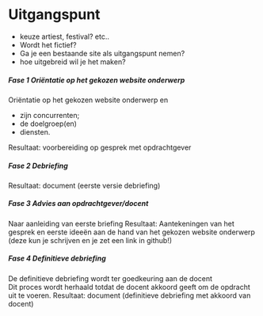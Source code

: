 # Uitgangspunt
* keuze artiest, festival? etc..
* Wordt het fictief?
* Ga je een bestaande site als uitgangspunt nemen?
* hoe uitgebreid wil je het maken?

##### Fase 1 Oriëntatie op het gekozen website onderwerp
Oriëntatie op het gekozen website onderwerp en
* zijn concurrenten;
* de doelgroep(en)
* diensten.

Resultaat: voorbereiding op gesprek met opdrachtgever

##### Fase 2 Debriefing
Resultaat: document (eerste versie debriefing)

##### Fase 3 Advies aan opdrachtgever/docent
Naar aanleiding van eerste briefing
Resultaat:
Aantekeningen van het gesprek en eerste ideeën aan de hand van het  gekozen website onderwerp (deze kun je schrijven en je zet een link in github!)

##### Fase 4 Definitieve debriefing
De definitieve debriefing wordt ter goedkeuring aan de docent  
Dit proces wordt herhaald totdat de docent akkoord geeft om de opdracht uit te voeren.
Resultaat: document (definitieve debriefing met akkoord van docent)

